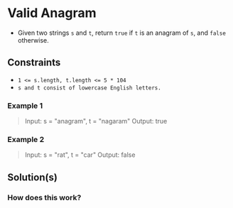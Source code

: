 # Valid Anagram

- Given two strings `s` and `t`, return `true` if `t` is an anagram of `s`, and `false` otherwise.

## Constraints

- `1 <= s.length, t.length <= 5 * 104`
- `s and t consist of lowercase English letters.`

### Example 1

> Input: s = "anagram", t = "nagaram"
  Output: true

### Example 2

> Input: s = "rat", t = "car"
  Output: false

## Solution(s)

### How does this work?
